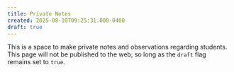 ```yaml
---
title: Private Notes
created: 2025-08-10T09:25:31.000-0400
draft: true
---
```

This is a space to make private notes and observations regarding students. This page will not be published to the web, so long as the `draft` flag remains set to `true`.
